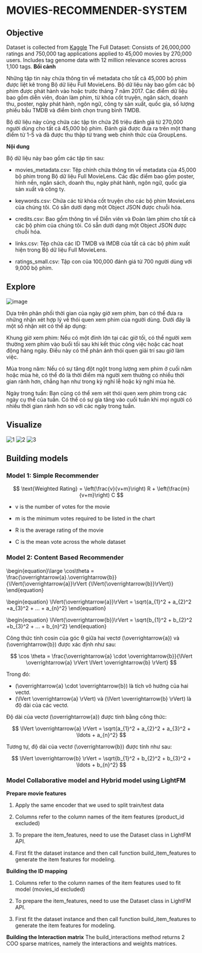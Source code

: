 # MOVIES-RECOMMENDER-SYSTEM

## Objective
Dataset is collected from [Kaggle](https://www.kaggle.com/code/ibtesama/getting-started-with-a-movie-recommendation-system/input)
The Full Dataset: Consists of 26,000,000 ratings and 750,000 tag applications applied to 45,000 movies by 270,000 users. Includes tag genome data with 12 million relevance scores across 1,100 tags.
**Bối cảnh**

Những tập tin này chứa thông tin về metadata cho tất cả 45,000 bộ phim được liệt kê trong Bộ dữ liệu Full MovieLens. Bộ dữ liệu này bao gồm các bộ phim được phát hành vào hoặc trước tháng 7 năm 2017. Các điểm dữ liệu bao gồm diễn viên, đoàn làm phim, từ khóa cốt truyện, ngân sách, doanh thu, poster, ngày phát hành, ngôn ngữ, công ty sản xuất, quốc gia, số lượng phiếu bầu TMDB và điểm bình chọn trung bình TMDB.

Bộ dữ liệu này cũng chứa các tập tin chứa 26 triệu đánh giá từ 270,000 người dùng cho tất cả 45,000 bộ phim. Đánh giá được đưa ra trên một thang điểm từ 1-5 và đã được thu thập từ trang web chính thức của GroupLens.

**Nội dung**

Bộ dữ liệu này bao gồm các tập tin sau:

- movies_metadata.csv: Tệp chính chứa thông tin về metadata của 45,000 bộ phim trong Bộ dữ liệu Full MovieLens. Các đặc điểm bao gồm poster, hình nền, ngân sách, doanh thu, ngày phát hành, ngôn ngữ, quốc gia sản xuất và công ty.

- keywords.csv: Chứa các từ khóa cốt truyện cho các bộ phim MovieLens của chúng tôi. Có sẵn dưới dạng một Object JSON được chuỗi hóa.

- credits.csv: Bao gồm thông tin về Diễn viên và Đoàn làm phim cho tất cả các bộ phim của chúng tôi. Có sẵn dưới dạng một Object JSON được chuỗi hóa.

- links.csv: Tệp chứa các ID TMDB và IMDB của tất cả các bộ phim xuất hiện trong Bộ dữ liệu Full MovieLens.

- ratings_small.csv: Tập con của 100,000 đánh giá từ 700 người dùng với 9,000 bộ phim.


## Explore
![image](https://github.com/user-attachments/assets/c4c29870-d5bd-42a2-a233-5310710c06d6)

Dựa trên phân phối thời gian của ngày giờ xem phim, bạn có thể đưa ra những nhận xét hợp lý về thói quen xem phim của người dùng. Dưới đây là một số nhận xét có thể áp dụng:

Khung giờ xem phim: Nếu có một đỉnh lớn tại các giờ tối, có thể người xem thường xem phim vào buổi tối sau khi kết thúc công việc hoặc các hoạt động hàng ngày. Điều này có thể phản ánh thói quen giải trí sau giờ làm việc.

Mùa trong năm: Nếu có sự tăng đột ngột trong lượng xem phim ở cuối năm hoặc mùa hè, có thể đó là thời điểm mà người xem thường có nhiều thời gian rảnh hơn, chẳng hạn như trong kỳ nghỉ lễ hoặc kỳ nghỉ mùa hè.

Ngày trong tuần: Bạn cũng có thể xem xét thói quen xem phim trong các ngày cụ thể của tuần. Có thể có sự gia tăng vào cuối tuần khi mọi người có nhiều thời gian rảnh hơn so với các ngày trong tuần.

## Visualize
![1](https://github.com/user-attachments/assets/0e4a9916-db00-482c-8a1d-6aa6e59994ec)
![2](https://github.com/user-attachments/assets/7101326c-831d-4004-a164-314af2d4e7d0)
![3](https://github.com/user-attachments/assets/68ec6f68-f4ca-4ed7-939b-5880cbd63ac2)

## Building models

### Model 1: Simple Recommender
$$
\text{Weighted Rating} = \left(\frac{v}{v+m}\right) R + \left(\frac{m}{v+m}\right) C
$$

* v is the number of votes for the movie

* m is the minimum votes required to be listed in the chart

* R is the average rating of the movie

* C is the mean vote across the whole dataset


### Model 2: Content Based Recommender
\begin{equation}\large
   \cos\theta = \frac{\overrightarrow{a}.\overrightarrow{b}}{\lVert{\overrightarrow{a}}\rVert {\lVert{\overrightarrow{b}}\rVert}}
\end{equation}

\begin{equation}
   \lVert{\overrightarrow{a}}\rVert = \sqrt{a_{1}^2 + a_{2}^2 +a_{3}^2 + ... + a_{n}^2}
\end{equation}
   
\begin{equation}
   \lVert{\overrightarrow{b}}\rVert = \sqrt{b_{1}^2 + b_{2}^2 +b_{3}^2 + ... + b_{n}^2}
\end{equation}


Công thức tính cosin của góc θ giữa hai vectơ \(\overrightarrow{a}\) và \(\overrightarrow{b}\) được xác định như sau:

$$
\cos \theta = \frac{\overrightarrow{a} \cdot \overrightarrow{b}}{\lVert \overrightarrow{a} \rVert \lVert \overrightarrow{b} \rVert}
$$

Trong đó:

- \(\overrightarrow{a} \cdot \overrightarrow{b}\) là tích vô hướng của hai vectơ.
- \(\lVert \overrightarrow{a} \rVert\) và \(\lVert \overrightarrow{b} \rVert\) là độ dài của các vectơ.

Độ dài của vectơ \(\overrightarrow{a}\) được tính bằng công thức:

$$
\lVert \overrightarrow{a} \rVert = \sqrt{a_{1}^2 + a_{2}^2 + a_{3}^2 + \ldots + a_{n}^2}
$$

Tương tự, độ dài của vectơ \(\overrightarrow{b}\) được tính như sau:

$$
\lVert \overrightarrow{b} \rVert = \sqrt{b_{1}^2 + b_{2}^2 + b_{3}^2 + \ldots + b_{n}^2}
$$

### Model Collaborative model and Hybrid model using LightFM
**Prepare movie features**
1. Apply the same encoder that we used to split train/test data

2. Columns refer to the column names of the item features (product_id excluded)

3. To prepare the item_features, need to use the Dataset class in LightFM API.

4. First fit the dataset instance and then call function build_item_features to generate the item features for modeling.

**Building the ID mapping**
1. Columns refer to the column names of the item features used to fit model (movies_id excluded)

2. To prepare the item_features, need to use the Dataset class in LightFM API.

3. First fit the dataset instance and then call function build_item_features to generate the item features for modeling.

**Building the Interaction matrix**
The build_interactions method returns 2 COO sparse matrices, namely the interactions and weights matrices.


